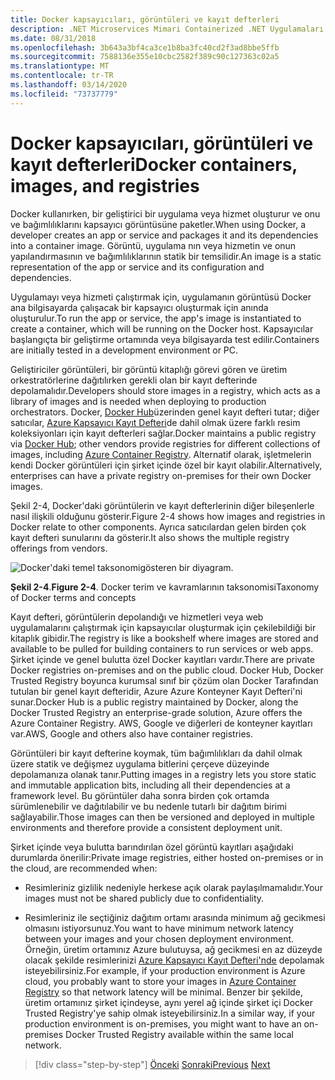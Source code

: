 ```yaml
---
title: Docker kapsayıcıları, görüntüleri ve kayıt defterleri
description: .NET Microservices Mimari Containerized .NET Uygulamaları için | Docker konteynerler, görüntüler ve kayıt defterleri
ms.date: 08/31/2018
ms.openlocfilehash: 3b643a3bf4ca3ce1b8ba3fc40cd2f3ad8bbe5ffb
ms.sourcegitcommit: 7588136e355e10cbc2582f389c90c127363c02a5
ms.translationtype: MT
ms.contentlocale: tr-TR
ms.lasthandoff: 03/14/2020
ms.locfileid: "73737779"
---
```

# <a name="docker-containers-images-and-registries"></a><span data-ttu-id="ffe03-103">Docker kapsayıcıları, görüntüleri ve kayıt defterleri</span><span class="sxs-lookup"><span data-stu-id="ffe03-103">Docker containers, images, and registries</span></span>

<span data-ttu-id="ffe03-104">Docker kullanırken, bir geliştirici bir uygulama veya hizmet oluşturur ve onu ve bağımlılıklarını kapsayıcı görüntüsüne paketler.</span><span class="sxs-lookup"><span data-stu-id="ffe03-104">When using Docker, a developer creates an app or service and packages it and its dependencies into a container image.</span></span> <span data-ttu-id="ffe03-105">Görüntü, uygulama nın veya hizmetin ve onun yapılandırmasının ve bağımlılıklarının statik bir temsilidir.</span><span class="sxs-lookup"><span data-stu-id="ffe03-105">An image is a static representation of the app or service and its configuration and dependencies.</span></span>

<span data-ttu-id="ffe03-106">Uygulamayı veya hizmeti çalıştırmak için, uygulamanın görüntüsü Docker ana bilgisayarda çalışacak bir kapsayıcı oluşturmak için anında oluşturulur.</span><span class="sxs-lookup"><span data-stu-id="ffe03-106">To run the app or service, the app's image is instantiated to create a container, which will be running on the Docker host.</span></span> <span data-ttu-id="ffe03-107">Kapsayıcılar başlangıçta bir geliştirme ortamında veya bilgisayarda test edilir.</span><span class="sxs-lookup"><span data-stu-id="ffe03-107">Containers are initially tested in a development environment or PC.</span></span>

<span data-ttu-id="ffe03-108">Geliştiriciler görüntüleri, bir görüntü kitaplığı görevi gören ve üretim orkestratörlerine dağıtılırken gerekli olan bir kayıt defterinde depolamalıdır.</span><span class="sxs-lookup"><span data-stu-id="ffe03-108">Developers should store images in a registry, which acts as a library of images and is needed when deploying to production orchestrators.</span></span> <span data-ttu-id="ffe03-109">Docker, [Docker Hub](https://hub.docker.com/)üzerinden genel kayıt defteri tutar; diğer satıcılar, [Azure Kapsayıcı Kayıt Defteri](https://azure.microsoft.com/services/container-registry/)de dahil olmak üzere farklı resim koleksiyonları için kayıt defterleri sağlar.</span><span class="sxs-lookup"><span data-stu-id="ffe03-109">Docker maintains a public registry via [Docker Hub](https://hub.docker.com/); other vendors provide registries for different collections of images, including [Azure Container Registry](https://azure.microsoft.com/services/container-registry/).</span></span> <span data-ttu-id="ffe03-110">Alternatif olarak, işletmelerin kendi Docker görüntüleri için şirket içinde özel bir kayıt olabilir.</span><span class="sxs-lookup"><span data-stu-id="ffe03-110">Alternatively, enterprises can have a private registry on-premises for their own Docker images.</span></span>

<span data-ttu-id="ffe03-111">Şekil 2-4, Docker'daki görüntülerin ve kayıt defterlerinin diğer bileşenlerle nasıl ilişkili olduğunu gösterir.</span><span class="sxs-lookup"><span data-stu-id="ffe03-111">Figure 2-4 shows how images and registries in Docker relate to other components.</span></span> <span data-ttu-id="ffe03-112">Ayrıca satıcılardan gelen birden çok kayıt defteri sunularını da gösterir.</span><span class="sxs-lookup"><span data-stu-id="ffe03-112">It also shows the multiple registry offerings from vendors.</span></span>

![Docker'daki temel taksonomigösteren bir diyagram.](./media/docker-containers-images-registries/taxonomy-of-docker-terms-and-concepts.png)

<span data-ttu-id="ffe03-114">**Şekil 2-4**.</span><span class="sxs-lookup"><span data-stu-id="ffe03-114">**Figure 2-4**.</span></span> <span data-ttu-id="ffe03-115">Docker terim ve kavramlarının taksonomisi</span><span class="sxs-lookup"><span data-stu-id="ffe03-115">Taxonomy of Docker terms and concepts</span></span>

<span data-ttu-id="ffe03-116">Kayıt defteri, görüntülerin depolandığı ve hizmetleri veya web uygulamalarını çalıştırmak için kapsayıcılar oluşturmak için çekilebildiği bir kitaplık gibidir.</span><span class="sxs-lookup"><span data-stu-id="ffe03-116">The registry is like a bookshelf where images are stored and available to be pulled for building containers to run services or web apps.</span></span> <span data-ttu-id="ffe03-117">Şirket içinde ve genel bulutta özel Docker kayıtları vardır.</span><span class="sxs-lookup"><span data-stu-id="ffe03-117">There are private Docker registries on-premises and on the public cloud.</span></span> <span data-ttu-id="ffe03-118">Docker Hub, Docker Trusted Registry boyunca kurumsal sınıf bir çözüm olan Docker Tarafından tutulan bir genel kayıt defteridir, Azure Azure Konteyner Kayıt Defteri'ni sunar.</span><span class="sxs-lookup"><span data-stu-id="ffe03-118">Docker Hub is a public registry maintained by Docker, along the Docker Trusted Registry an enterprise-grade solution, Azure offers the Azure Container Registry.</span></span> <span data-ttu-id="ffe03-119">AWS, Google ve diğerleri de konteyner kayıtları var.</span><span class="sxs-lookup"><span data-stu-id="ffe03-119">AWS, Google and others also have container registries.</span></span>

<span data-ttu-id="ffe03-120">Görüntüleri bir kayıt defterine koymak, tüm bağımlılıkları da dahil olmak üzere statik ve değişmez uygulama bitlerini çerçeve düzeyinde depolamanıza olanak tanır.</span><span class="sxs-lookup"><span data-stu-id="ffe03-120">Putting images in a registry lets you store static and immutable application bits, including all their dependencies at a framework level.</span></span> <span data-ttu-id="ffe03-121">Bu görüntüler daha sonra birden çok ortamda sürümlenebilir ve dağıtılabilir ve bu nedenle tutarlı bir dağıtım birimi sağlayabilir.</span><span class="sxs-lookup"><span data-stu-id="ffe03-121">Those images can then be versioned and deployed in multiple environments and therefore provide a consistent deployment unit.</span></span>

<span data-ttu-id="ffe03-122">Şirket içinde veya bulutta barındırılan özel görüntü kayıtları aşağıdaki durumlarda önerilir:</span><span class="sxs-lookup"><span data-stu-id="ffe03-122">Private image registries, either hosted on-premises or in the cloud, are recommended when:</span></span>

- <span data-ttu-id="ffe03-123">Resimleriniz gizlilik nedeniyle herkese açık olarak paylaşılmamalıdır.</span><span class="sxs-lookup"><span data-stu-id="ffe03-123">Your images must not be shared publicly due to confidentiality.</span></span>

- <span data-ttu-id="ffe03-124">Resimleriniz ile seçtiğiniz dağıtım ortamı arasında minimum ağ gecikmesi olmasını istiyorsunuz.</span><span class="sxs-lookup"><span data-stu-id="ffe03-124">You want to have minimum network latency between your images and your chosen deployment environment.</span></span> <span data-ttu-id="ffe03-125">Örneğin, üretim ortamınız Azure bulutuysa, ağ gecikmesi en az düzeyde olacak şekilde resimlerinizi [Azure Kapsayıcı Kayıt Defteri'nde](https://azure.microsoft.com/services/container-registry/) depolamak isteyebilirsiniz.</span><span class="sxs-lookup"><span data-stu-id="ffe03-125">For example, if your production environment is Azure cloud, you probably want to store your images in [Azure Container Registry](https://azure.microsoft.com/services/container-registry/) so that network latency will be minimal.</span></span> <span data-ttu-id="ffe03-126">Benzer bir şekilde, üretim ortamınız şirket içindeyse, aynı yerel ağ içinde şirket içi Docker Trusted Registry'ye sahip olmak isteyebilirsiniz.</span><span class="sxs-lookup"><span data-stu-id="ffe03-126">In a similar way, if your production environment is on-premises, you might want to have an on-premises Docker Trusted Registry available within the same local network.</span></span>

>[!div class="step-by-step"]
><span data-ttu-id="ffe03-127">[Önceki](docker-terminology.md)
>[Sonraki](../net-core-net-framework-containers/index.md)</span><span class="sxs-lookup"><span data-stu-id="ffe03-127">[Previous](docker-terminology.md)
[Next](../net-core-net-framework-containers/index.md)</span></span>
